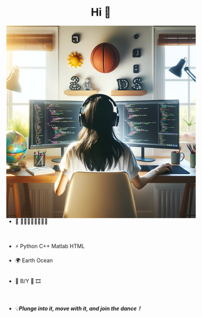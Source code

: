 <h1 align="center"> Hi 👋</a></h1>

<a target="_blank" align="center">
 <img align="right" top="500" height="512" width="512"  src="https://github.com/PotatoXi/PotatoXi/blob/main/P1.png">
</a>

-  🔭  🏃‍♀️🏊‍♀️🥎🏀🤖🐱  
<br><br>

-  ⚡  Python  C++  Matlab  HTML

-  🌍  Earth  Ocean
<br><br>

-  🌱  B/Y 📖 🎞️
<br><br><br>

-  💡***Plunge into it, move with it, and join the dance！***

<!--
**PotatoXi/PotatoXi** is a ✨ _special_ ✨ repository because its `README.md` (this file) appears on your GitHub profile.

Here are some ideas to get you started:

-  🌱  BiliBili 📖 🎞️  🔭 I’m currently working on ...
- 🌱 I’m currently learning ...
- 👯 I’m looking to collaborate on ...
- 🤔 I’m looking for help with ...
- 💬 Ask me about ...
- 📫 How to reach me: ...
- 😄 Pronouns: ...
- ⚡ C++ / Python 
- 🏃‍ 💡 
-->
